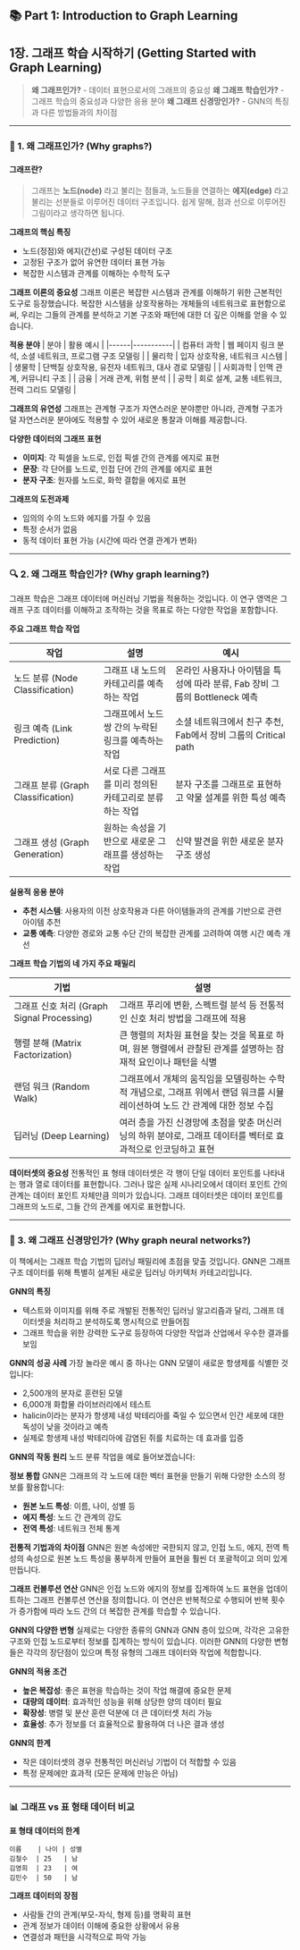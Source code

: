 ## 📚 Part 1: Introduction to Graph Learning
## 1장. 그래프 학습 시작하기 (Getting Started with Graph Learning)

> **왜 그래프인가?** - 데이터 표현으로서의 그래프의 중요성
> **왜 그래프 학습인가?** - 그래프 학습의 중요성과 다양한 응용 분야
> **왜 그래프 신경망인가?** - GNN의 특징과 다른 방법들과의 차이점

---

### 🎯 1. 왜 그래프인가? (Why graphs?)
#### 그래프란?
> 그래프는 **노드(node)** 라고 불리는 점들과, 노드들을 연결하는 **에지(edge)** 라고 불리는 선분들로 이루어진 데이터 구조입니다. 쉽게 말해, 점과 선으로 이루어진 그림이라고 생각하면 됩니다.

**그래프의 핵심 특징**
- 노드(정점)와 에지(간선)로 구성된 데이터 구조
- 고정된 구조가 없어 유연한 데이터 표현 가능
- 복잡한 시스템과 관계를 이해하는 수학적 도구

**그래프 이론의 중요성**
그래프 이론은 복잡한 시스템과 관계를 이해하기 위한 근본적인 도구로 등장했습니다. 복잡한 시스템을 상호작용하는 개체들의 네트워크로 표현함으로써, 우리는 그들의 관계를 분석하고 기본 구조와 패턴에 대한 더 깊은 이해를 얻을 수 있습니다.

**적용 분야**
| 분야 | 활용 예시 |
|------|-----------|
| 컴퓨터 과학 | 웹 페이지 링크 분석, 소셜 네트워크, 프로그램 구조 모델링 |
| 물리학 | 입자 상호작용, 네트워크 시스템 |
| 생물학 | 단백질 상호작용, 유전자 네트워크, 대사 경로 모델링 |
| 사회과학 | 인맥 관계, 커뮤니티 구조 |
| 금융 | 거래 관계, 위험 분석 |
| 공학 | 회로 설계, 교통 네트워크, 전력 그리드 모델링 |

**그래프의 유연성**
그래프는 관계형 구조가 자연스러운 분야뿐만 아니라, 관계형 구조가 덜 자연스러운 분야에도 적용할 수 있어 새로운 통찰과 이해를 제공합니다.

**다양한 데이터의 그래프 표현**
- **이미지**: 각 픽셀을 노드로, 인접 픽셀 간의 관계를 에지로 표현
- **문장**: 각 단어를 노드로, 인접 단어 간의 관계를 에지로 표현
- **분자 구조**: 원자를 노드로, 화학 결합을 에지로 표현

**그래프의 도전과제**
- 임의의 수의 노드와 에지를 가질 수 있음
- 특정 순서가 없음
- 동적 데이터 표현 가능 (시간에 따라 연결 관계가 변화)

---

### 🔍 2. 왜 그래프 학습인가? (Why graph learning?)

그래프 학습은 그래프 데이터에 머신러닝 기법을 적용하는 것입니다. 이 연구 영역은 그래프 구조 데이터를 이해하고 조작하는 것을 목표로 하는 다양한 작업을 포함합니다.

**주요 그래프 학습 작업**

| 작업 | 설명 | 예시 |
|------|------|------|
| 노드 분류 (Node Classification) | 그래프 내 노드의 카테고리를 예측하는 작업 | 온라인 사용자나 아이템을 특성에 따라 분류, Fab 장비 그룹의 Bottleneck 예측 |
| 링크 예측 (Link Prediction) | 그래프에서 노드 쌍 간의 누락된 링크를 예측하는 작업 | 소셜 네트워크에서 친구 추천, Fab에서 장비 그룹의 Critical path |
| 그래프 분류 (Graph Classification) | 서로 다른 그래프를 미리 정의된 카테고리로 분류하는 작업 | 분자 구조를 그래프로 표현하고 약물 설계를 위한 특성 예측 |
| 그래프 생성 (Graph Generation) | 원하는 속성을 기반으로 새로운 그래프를 생성하는 작업 | 신약 발견을 위한 새로운 분자 구조 생성 |

**실용적 응용 분야**
- **추천 시스템**: 사용자의 이전 상호작용과 다른 아이템들과의 관계를 기반으로 관련 아이템 추천
- **교통 예측**: 다양한 경로와 교통 수단 간의 복잡한 관계를 고려하여 여행 시간 예측 개선

**그래프 학습 기법의 네 가지 주요 패밀리**

| 기법 | 설명 |
|------|------|
| 그래프 신호 처리 (Graph Signal Processing) | 그래프 푸리에 변환, 스펙트럴 분석 등 전통적인 신호 처리 방법을 그래프에 적용 |
| 행렬 분해 (Matrix Factorization) | 큰 행렬의 저차원 표현을 찾는 것을 목표로 하며, 원본 행렬에서 관찰된 관계를 설명하는 잠재적 요인이나 패턴을 식별 |
| 랜덤 워크 (Random Walk) | 그래프에서 개체의 움직임을 모델링하는 수학적 개념으로, 그래프 위에서 랜덤 워크를 시뮬레이션하여 노드 간 관계에 대한 정보 수집 |
| 딥러닝 (Deep Learning) | 여러 층을 가진 신경망에 초점을 맞춘 머신러닝의 하위 분야로, 그래프 데이터를 벡터로 효과적으로 인코딩하고 표현 |

**데이터셋의 중요성**
전통적인 표 형태 데이터셋은 각 행이 단일 데이터 포인트를 나타내는 행과 열로 데이터를 표현합니다. 그러나 많은 실제 시나리오에서 데이터 포인트 간의 관계는 데이터 포인트 자체만큼 의미가 있습니다. 그래프 데이터셋은 데이터 포인트를 그래프의 노드로, 그들 간의 관계를 에지로 표현합니다.

---

### 🧠 3. 왜 그래프 신경망인가? (Why graph neural networks?)

이 책에서는 그래프 학습 기법의 딥러닝 패밀리에 초점을 맞출 것입니다. GNN은 그래프 구조 데이터를 위해 특별히 설계된 새로운 딥러닝 아키텍처 카테고리입니다.

**GNN의 특징**
- 텍스트와 이미지를 위해 주로 개발된 전통적인 딥러닝 알고리즘과 달리, 그래프 데이터셋을 처리하고 분석하도록 명시적으로 만들어짐
- 그래프 학습을 위한 강력한 도구로 등장하여 다양한 작업과 산업에서 우수한 결과를 보임

**GNN의 성공 사례**
가장 놀라운 예시 중 하나는 GNN 모델이 새로운 항생제를 식별한 것입니다:
- 2,500개의 분자로 훈련된 모델
- 6,000개 화합물 라이브러리에서 테스트
- halicin이라는 분자가 항생제 내성 박테리아를 죽일 수 있으면서 인간 세포에 대한 독성이 낮을 것이라고 예측
- 실제로 항생제 내성 박테리아에 감염된 쥐를 치료하는 데 효과를 입증

**GNN의 작동 원리**
노드 분류 작업을 예로 들어보겠습니다:

**정보 통합**
GNN은 그래프의 각 노드에 대한 벡터 표현을 만들기 위해 다양한 소스의 정보를 활용합니다:
- **원본 노드 특성**: 이름, 나이, 성별 등
- **에지 특성**: 노드 간 관계의 강도
- **전역 특성**: 네트워크 전체 통계

**전통적 기법과의 차이점**
GNN은 원본 속성에만 국한되지 않고, 인접 노드, 에지, 전역 특성의 속성으로 원본 노드 특성을 풍부하게 만들어 표현을 훨씬 더 포괄적이고 의미 있게 만듭니다.

**그래프 컨볼루션 연산**
GNN은 인접 노드와 에지의 정보를 집계하여 노드 표현을 업데이트하는 그래프 컨볼루션 연산을 정의합니다. 이 연산은 반복적으로 수행되어 반복 횟수가 증가함에 따라 노드 간의 더 복잡한 관계를 학습할 수 있습니다.

**GNN의 다양한 변형**
실제로는 다양한 종류의 GNN과 GNN 층이 있으며, 각각은 고유한 구조와 인접 노드로부터 정보를 집계하는 방식이 있습니다. 이러한 GNN의 다양한 변형들은 각각의 장단점이 있으며 특정 유형의 그래프 데이터와 작업에 적합합니다.

**GNN의 적용 조건**
- **높은 복잡성**: 좋은 표현을 학습하는 것이 작업 해결에 중요한 문제
- **대량의 데이터**: 효과적인 성능을 위해 상당한 양의 데이터 필요
- **확장성**: 병렬 및 분산 훈련 덕분에 더 큰 데이터셋 처리 가능
- **효율성**: 추가 정보를 더 효율적으로 활용하여 더 나은 결과 생성

**GNN의 한계**
- 작은 데이터셋의 경우 전통적인 머신러닝 기법이 더 적합할 수 있음
- 특정 문제에만 효과적 (모든 문제에 만능은 아님)

---

### 📊 그래프 vs 표 형태 데이터 비교

**표 형태 데이터의 한계**
```
이름    | 나이 | 성별
김철수  | 25   | 남
김영희  | 23   | 여
김민수  | 50   | 남
```

**그래프 데이터의 장점**
- 사람들 간의 관계(부모-자식, 형제 등)를 명확히 표현
- 관계 정보가 데이터 이해에 중요한 상황에서 유용
- 연결성과 패턴을 시각적으로 파악 가능
